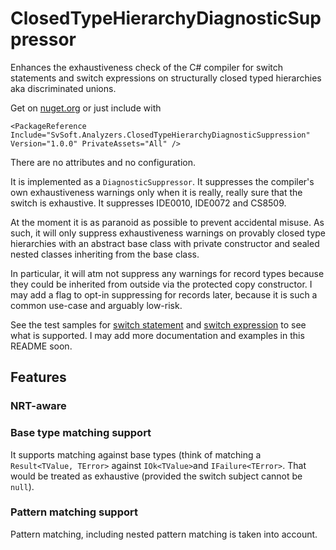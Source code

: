 # ClosedTypeHierarchyDiagnosticSuppressor

Enhances the exhaustiveness check of the C# compiler for switch statements and switch expressions on structurally closed typed hierarchies aka discriminated unions.

Get on [nuget.org](https://www.nuget.org/packages/SvSoft.Analyzers.ClosedTypeHierarchyDiagnosticSuppression) or just include with
```csproj
<PackageReference Include="SvSoft.Analyzers.ClosedTypeHierarchyDiagnosticSuppression" Version="1.0.0" PrivateAssets="All" />
```

There are no attributes and no configuration.

It is implemented as a `DiagnosticSuppressor`.
It suppresses the compiler's own exhaustiveness warnings only when it is really, really sure that the switch is exhaustive.
It suppresses IDE0010, IDE0072 and CS8509.

At the moment it is as paranoid as possible to prevent accidental misuse.
As such, it will only suppress exhaustiveness warnings on provably closed type hierarchies with an abstract base class with private constructor and sealed nested classes inheriting from the base class.

In particular, it will atm not suppress any warnings for record types because they could be inherited from outside via the protected copy constructor.
I may add a flag to opt-in suppressing for records later, because it is such a common use-case and arguably low-risk.

See the test samples for [switch statement](https://github.com/shuebner/ClosedTypeHierarchyDiagnosticSuppressor/blob/main/ClosedTypeHierarchyDiagnosticSuppressor.Tests/SwitchStatementSuppressorTests.cs) and [switch expression](https://github.com/shuebner/ClosedTypeHierarchyDiagnosticSuppressor/blob/main/ClosedTypeHierarchyDiagnosticSuppressor.Tests/SwitchExpressionSuppressorTests.cs) to see what is supported.
I may add more documentation and examples in this README soon.

## Features

### NRT-aware

### Base type matching support

It supports matching against base types (think of matching a `Result<TValue, TError>` against `IOk<TValue>`and `IFailure<TError>`.
That would be treated as exhaustive (provided the switch subject cannot be `null`).

### Pattern matching support

Pattern matching, including nested pattern matching is taken into account.
